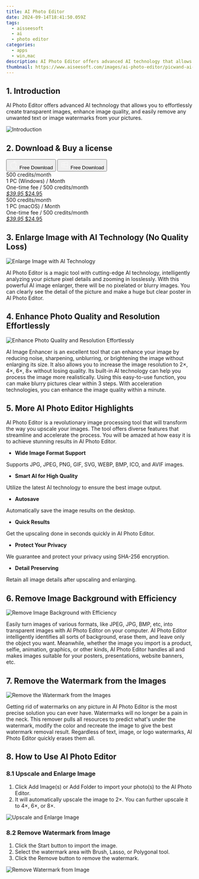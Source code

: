 ```yaml
---
title: AI Photo Editor
date: 2024-09-14T18:41:50.059Z
tags: 
  - aisseesoft
  - ai
  - photo editor
categories: 
  - apps
  - win,mac
description: AI Photo Editor offers advanced AI technology that allows you to effortlessly create transparent images, enhance image quality, and easily remove any unwanted text or image watermarks from your pictures.
thumbnail: https://www.aiseesoft.com/images/ai-photo-editor/picwand-ai-photo-editor.png
---
```


## 1. Introduction

AI Photo Editor offers advanced AI technology that allows you to effortlessly create transparent images, enhance image quality, and easily remove any unwanted text or image watermarks from your pictures.

![Introduction](https://www.aiseesoft.com/images/ai-photo-editor/picwand-ai-photo-editor.png)

## 2. Download & Buy a license

<div class="mx-auto flex items-center justify-center space-x-4">
  <button 
  onclick="javascript:window.open('https://secure.2checkout.com/order/checkout.php?PRODS=41018451&QTY=1&COUPON=AISEOHC&DESIGN_TYPE=2&SHORT_FORM=1&AFFILIATE=108875&CART=1', '_blank');
    window.open('https://download.aiseesoft.com/mac/ai-photo-editor.dmg', '_blank');void(0);"
  class="flex flex-row font-bold rounded-lg text-lg w-48 h-16 bg-[#FF8014] text-[#ffffff] items-center justify-center p-2">
    <svg width="24px" height="24px" viewBox="0 0 24 24" xmlns="http://www.w3.org/2000/svg" color="#ffffff" fill="none" stroke="currentColor" stroke-width="3" stroke-linecap="round" stroke-linejoin="round"><path d="M16 2C16.3632 4.17921 14.0879 5.83084 12.8158 6.57142C12.4406 6.78988 12.0172 6.5117 12.0819 6.08234C12.2993 4.63878 13.0941 2.00008 16 2Z" stroke="#f8f7f7" stroke-width="1.5"></path><path d="M9 6.5C9.89676 6.5 10.6905 6.69941 11.2945 6.92013C12.0563 7.19855 12.9437 7.19854 13.7055 6.92012C14.3094 6.6994 15.1032 6.5 15.9999 6.5C17.0852 6.5 18.4649 7.08889 19.4999 8.26666C16 11 17 15.5 20.269 16.6916C19.2253 19.5592 17.2413 21.5 15.4999 21.5C13.9999 21.5 14 20.8 12.5 20.8C11 20.8 11 21.5 9.5 21.5C7 21.5 4 17.5 4 12.5C4 8.5 7 6.5 9 6.5Z" stroke="#f8f7f7" stroke-width="1.5"></path></svg>    
    <span class="font-medium mx-auto">Free Download</span>  
  </button>
  <button 
  onclick="javascript:window.open('https://secure.2checkout.com/order/checkout.php?PRODS=41018451&QTY=1&COUPON=AISEOHC&DESIGN_TYPE=2&SHORT_FORM=1&AFFILIATE=108875&CART=1', '_blank');
    window.open('https://download.aiseesoft.com/ai-photo-editor.exe', '_blank');void(0);"
  class="flex flex-row font-bold rounded-lg text-lg w-48 h-16 bg-[#FF8014] text-[#ffffff] items-center justify-center p-2">
    <svg width="24px" height="24px" viewBox="0 0 24 24" xmlns="http://www.w3.org/2000/svg" color="#ffffff" fill="none" stroke="currentColor" stroke-width="3" stroke-linecap="round" stroke-linejoin="round"><path d="M4 16.9865V7.01353C4 6.71792 4.21531 6.46636 4.50737 6.42072L19.3074 4.10822C19.6713 4.05137 20 4.33273 20 4.70103V19.299C20 19.6673 19.6713 19.9486 19.3074 19.8918L4.50737 17.5793C4.21531 17.5336 4 17.2821 4 16.9865Z" stroke="#f8f7f7" stroke-width="1.5"></path><path d="M4 12H20" stroke="#f8f7f7" stroke-width="1.5"></path><path d="M10.5 5.5V18.5" stroke="#f8f7f7" stroke-width="1.5"></path></svg>
    <span class="font-medium mx-auto">Free Download</span>  
  </button>
</div>

<div class="mx-auto flex items-center justify-center">
  <div class="m-8 grid grid-cols-1 gap-6 xl:grid-cols-2">
    <div class="flex w-full flex-col rounded-2xl bg-[#ffffff] text-[#374151] shadow-xl xl:w-96">
      <div class="flex h-full flex-col p-8">
        <div class="pb-6 text-3xl font-bold">500 credits/month</div>
        <div class="pb-12 text-lg">
          1 PC (Windows) / Month
          <div class="text-xs">One-time fee / 500 credits/month</div>
        </div>
        <div class="flex flex-col gap-3 text-base"></div>
        <div class="flex flex-grow"></div>
        <div class="flex pt-10">
          <a href="https://secure.2checkout.com/order/checkout.php?PRODS=41018451&QTY=1&COUPON=AISEOHC&DESIGN_TYPE=2&SHORT_FORM=1&AFFILIATE=108875&CART=1" class="w-full transform cursor-pointer rounded-lg bg-[#7e22ce] p-3 text-center text-xl font-bold !text-[#ffffff] !no-underline transition-transform hover:bg-purple-800 active:scale-95"> 
           <em class="text-base line-through !text-[#c5c5c5]">$39.95</em>
            $24.95 
          </a>
        </div>
      </div>
    </div>
    <div class="flex w-full flex-col rounded-2xl bg-[#ffffff] text-[#374151] shadow-xl xl:w-96">
      <div class="flex h-full flex-col p-8">
        <div class="pb-6 text-3xl font-bold">500 credits/month</div>
        <div class="pb-12 text-lg">
          1 PC (macOS) / Month
          <div class="text-xs">One-time fee / 500 credits/month</div>
        </div>
        <div class="flex flex-col gap-3 text-base"></div>
        <div class="flex flex-grow"></div>
        <div class="flex pt-10">
          <a href="https://secure.2checkout.com/order/checkout.php?PRODS=41018451&QTY=1&COUPON=AISEOHC&DESIGN_TYPE=2&SHORT_FORM=1&AFFILIATE=108875&CART=1" class="w-full transform cursor-pointer rounded-lg bg-[#7e22ce] p-3 text-center text-xl font-bold !text-[#ffffff] !no-underline transition-transform hover:bg-purple-800 active:scale-95">
            <em class="text-base line-through !text-[#c5c5c5]">$39.95</em>
            $24.95
          </a>
        </div>
      </div>
    </div>
  </div>
</div>

## 3. Enlarge Image with AI Technology (No Quality Loss)

![Enlarge Image with AI Technology](https://www.aiseesoft.com/images/ai-photo-editor/enlarge-picture-losslessly.jpg)

AI Photo Editor is a magic tool with cutting-edge AI technology, intelligently analyzing your picture pixel details and zooming in losslessly. With this powerful AI image enlarger, there will be no pixelated or blurry images. You can clearly see the detail of the picture and make a huge but clear poster in AI Photo Editor.

## 4. Enhance Photo Quality and Resolution Effortlessly

![Enhance Photo Quality and Resolution Effortlessly](https://www.aiseesoft.com/images/ai-photo-editor/enhance-photo-blurry.png)

AI Image Enhancer is an excellent tool that can enhance your image by reducing noise, sharpening, unblurring, or brightening the image without enlarging its size. It also allows you to increase the image resolution to 2×, 4×, 6×, 8× without losing quality. Its built-in AI technology can help you process the image more realistically. Using this easy-to-use function, you can make blurry pictures clear within 3 steps. With acceleration technologies, you can enhance the image quality within a minute.

## 5. More AI Photo Editor Highlights

AI Photo Editor is a revolutionary image processing tool that will transform the way you upscale your images. The tool offers diverse features that streamline and accelerate the process. You will be amazed at how easy it is to achieve stunning results in AI Photo Editor.

- **Wide Image Format Support**

Supports JPG, JPEG, PNG, GIF, SVG, WEBP, BMP, ICO, and AVIF images.

- **Smart AI for High Quality**

Utilize the latest AI technology to ensure the best image output.

- **Autosave**

Automatically save the image results on the desktop.

- **Quick Results**

Get the upscaling done in seconds quickly in AI Photo Editor.

- **Protect Your Privacy**

We guarantee and protect your privacy using SHA-256 encryption.

- **Detail Preserving**

Retain all image details after upscaling and enlarging.

## 6. Remove Image Background with Efficiency

![Remove Image Background with Efficiency](https://www.aiseesoft.com/images/ai-photo-editor/remove-background-of-images.png)

Easily turn images of various formats, like JPEG, JPG, BMP, etc, into transparent images with AI Photo Editor on your computer. AI Photo Editor intelligently identifies all sorts of background, erase them, and leave only the object you want. Meanwhile, whether the image you import is a product, selfie, animation, graphics, or other kinds, AI Photo Editor handles all and makes images suitable for your posters, presentations, website banners, etc.

## 7. Remove the Watermark from the Images

![Remove the Watermark from the Images](https://www.aiseesoft.com/images/ai-photo-editor/erase-image-watermark.png)

Getting rid of watermarks on any picture in AI Photo Editor is the most precise solution you can ever have. Watermarks will no longer be a pain in the neck. This remover pulls all resources to predict what's under the watermark, modify the color and recreate the image to give the best watermark removal result. Regardless of text, image, or logo watermarks, AI Photo Editor quickly erases them all.

## 8. How to Use AI Photo Editor

### 8.1 Upscale and Enlarge Image

1. Click Add Image(s) or Add Folder to import your photo(s) to the AI Photo Editor.
2. It will automatically upscale the image to 2×. You can further upscale it to 4×, 6×, or 8×.

![Upscale and Enlarge Image](https://www.aiseesoft.com/images/ai-photo-editor/save-upscaled-image.jpg)

### 8.2 Remove Watermark from Image

1. Click the Start button to import the image.
2. Select the watermark area with Brush, Lasso, or Polygonal tool.
3. Click the Remove button to remove the watermark.

![Remove Watermark from Image](https://www.aiseesoft.com/images/ai-photo-editor/remove-watermark.jpg)

<ins class="adsbygoogle"
      style="display:block"
      data-ad-client="ca-pub-7571918770474297"
      data-ad-slot="8358498916"
      data-ad-format="auto"
      data-full-width-responsive="true"></ins>



